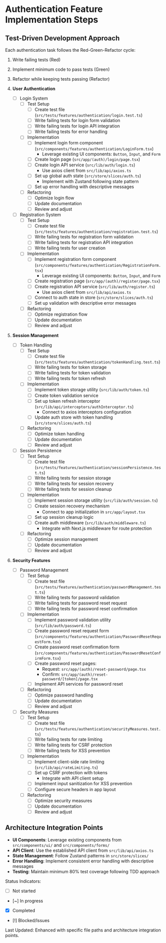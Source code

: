 # Authentication Feature Implementation Steps

## Test-Driven Development Approach
Each authentication task follows the Red-Green-Refactor cycle:
1. Write failing tests (Red)
2. Implement minimum code to pass tests (Green)
3. Refactor while keeping tests passing (Refactor)

1. **User Authentication**
   - [ ] Login System
     - [ ] Test Setup
       - [ ] Create test file (`src/tests/features/authentication/login.test.ts`)
       - [ ] Write failing tests for login form validation
       - [ ] Write failing tests for login API integration
       - [ ] Write failing tests for error handling
     - [ ] Implementation
       - [ ] Implement login form component (`src/components/features/authentication/LoginForm.tsx`)
         - Leverage existing UI components: `Button`, `Input`, and `Form`
       - [ ] Create login page (`src/app/(auth)/login/page.tsx`)
       - [ ] Create login API service (`src/lib/auth/login.ts`)
         - Use axios client from `src/lib/api/axios.ts`
       - [ ] Set up global auth state (`src/store/slices/auth.ts`)
         - Implement with Zustand following state pattern
       - [ ] Set up error handling with descriptive messages
     - [ ] Refactoring
       - [ ] Optimize login flow
       - [ ] Update documentation
       - [ ] Review and adjust

   - [ ] Registration System
     - [ ] Test Setup
       - [ ] Create test file (`src/tests/features/authentication/registration.test.ts`)
       - [ ] Write failing tests for registration form validation
       - [ ] Write failing tests for registration API integration
       - [ ] Write failing tests for user creation
     - [ ] Implementation
       - [ ] Implement registration form component (`src/components/features/authentication/RegistrationForm.tsx`)
         - Leverage existing UI components: `Button`, `Input`, and `Form`
       - [ ] Create registration page (`src/app/(auth)/register/page.tsx`)
       - [ ] Create registration API service (`src/lib/auth/register.ts`)
         - Use axios client from `src/lib/api/axios.ts`
       - [ ] Connect to auth state in store (`src/store/slices/auth.ts`)
       - [ ] Set up validation with descriptive error messages
     - [ ] Refactoring
       - [ ] Optimize registration flow
       - [ ] Update documentation
       - [ ] Review and adjust

2. **Session Management**
   - [ ] Token Handling
     - [ ] Test Setup
       - [ ] Create test file (`src/tests/features/authentication/tokenHandling.test.ts`)
       - [ ] Write failing tests for token storage
       - [ ] Write failing tests for token validation
       - [ ] Write failing tests for token refresh
     - [ ] Implementation
       - [ ] Implement token storage utility (`src/lib/auth/token.ts`)
       - [ ] Create token validation service
       - [ ] Set up token refresh interceptor (`src/lib/api/interceptors/authInterceptor.ts`)
         - Connect to axios interceptors configuration
       - [ ] Update auth store with token handling (`src/store/slices/auth.ts`)
     - [ ] Refactoring
       - [ ] Optimize token handling
       - [ ] Update documentation
       - [ ] Review and adjust

   - [ ] Session Persistence
     - [ ] Test Setup
       - [ ] Create test file (`src/tests/features/authentication/sessionPersistence.test.ts`)
       - [ ] Write failing tests for session storage
       - [ ] Write failing tests for session recovery
       - [ ] Write failing tests for session cleanup
     - [ ] Implementation
       - [ ] Implement session storage utility (`src/lib/auth/session.ts`)
       - [ ] Create session recovery mechanism
         - Connect to app initialization in `src/app/layout.tsx`
       - [ ] Set up session cleanup logic
       - [ ] Create auth middleware (`src/lib/auth/middleware.ts`)
         - Integrate with Next.js middleware for route protection
     - [ ] Refactoring
       - [ ] Optimize session management
       - [ ] Update documentation
       - [ ] Review and adjust

3. **Security Features**
   - [ ] Password Management
     - [ ] Test Setup
       - [ ] Create test file (`src/tests/features/authentication/passwordManagement.test.ts`)
       - [ ] Write failing tests for password validation
       - [ ] Write failing tests for password reset request
       - [ ] Write failing tests for password reset confirmation
     - [ ] Implementation
       - [ ] Implement password validation utility (`src/lib/auth/password.ts`)
       - [ ] Create password reset request form (`src/components/features/authentication/PasswordResetRequestForm.tsx`)
       - [ ] Create password reset confirmation form (`src/components/features/authentication/PasswordResetConfirmForm.tsx`)
       - [ ] Create password reset pages:
         - Request: `src/app/(auth)/reset-password/page.tsx`
         - Confirm: `src/app/(auth)/reset-password/[token]/page.tsx`
       - [ ] Implement API services for password reset
     - [ ] Refactoring
       - [ ] Optimize password handling
       - [ ] Update documentation
       - [ ] Review and adjust

   - [ ] Security Measures
     - [ ] Test Setup
       - [ ] Create test file (`src/tests/features/authentication/securityMeasures.test.ts`)
       - [ ] Write failing tests for rate limiting
       - [ ] Write failing tests for CSRF protection
       - [ ] Write failing tests for XSS prevention
     - [ ] Implementation
       - [ ] Implement client-side rate limiting (`src/lib/api/rateLimiting.ts`)
       - [ ] Set up CSRF protection with tokens
         - Integrate with API client setup
       - [ ] Implement input sanitization for XSS prevention
       - [ ] Configure secure headers in app layout
     - [ ] Refactoring
       - [ ] Optimize security measures
       - [ ] Update documentation
       - [ ] Review and adjust

## Architecture Integration Points
- **UI Components**: Leverage existing components from `src/components/ui/` and `src/components/forms/`
- **API Client**: Use the established API client from `src/lib/api/axios.ts`
- **State Management**: Follow Zustand patterns in `src/store/slices/`
- **Error Handling**: Implement consistent error handling with descriptive messages
- **Testing**: Maintain minimum 80% test coverage following TDD approach

Status Indicators:
- [ ] Not started
- [~] In progress
- [x] Completed
- [!] Blocked/Issues

Last Updated: Enhanced with specific file paths and architecture integration points. 